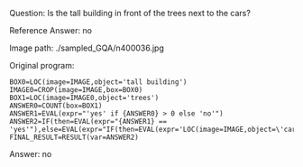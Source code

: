 Question: Is the tall building in front of the trees next to the cars?

Reference Answer: no

Image path: ./sampled_GQA/n400036.jpg

Original program:

```
BOX0=LOC(image=IMAGE,object='tall building')
IMAGE0=CROP(image=IMAGE,box=BOX0)
BOX1=LOC(image=IMAGE0,object='trees')
ANSWER0=COUNT(box=BOX1)
ANSWER1=EVAL(expr="'yes' if {ANSWER0} > 0 else 'no'")
ANSWER2=IF(then=EVAL(expr="{ANSWER1} == 'yes'"),else=EVAL(expr="IF(then=EVAL(expr='LOC(image=IMAGE,object=\'cars\')'),else=EVAL(expr='COUNT(box=LOC(image=IMAGE,object=\'cars\'))'),then='yes',else='no')")))
FINAL_RESULT=RESULT(var=ANSWER2)
```
Answer: no


